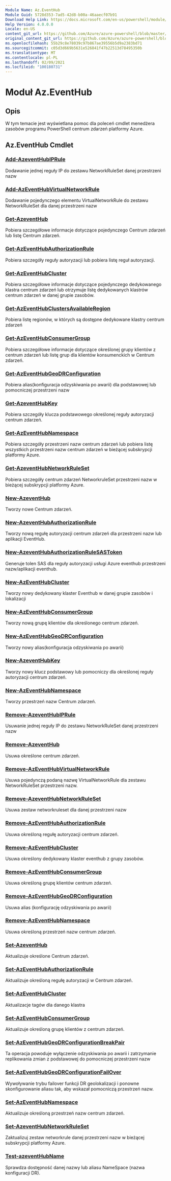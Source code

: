 ```yaml
---
Module Name: Az.EventHub
Module Guid: 5728d353-7ad5-42d8-b00a-46aaecf07b91
Download Help Link: https://docs.microsoft.com/en-us/powershell/module/az.eventhub
Help Version: 4.0.0.0
Locale: en-US
content_git_url: https://github.com/Azure/azure-powershell/blob/master/src/EventHub/EventHub/help/Az.EventHub.md
original_content_git_url: https://github.com/Azure/azure-powershell/blob/master/src/EventHub/EventHub/help/Az.EventHub.md
ms.openlocfilehash: 55b29c8e78039c97b867ae39556b5d9a2383bd71
ms.sourcegitcommit: c05d3d669b5631e526841f47b22513d78495350b
ms.translationtype: MT
ms.contentlocale: pl-PL
ms.lasthandoff: 02/09/2021
ms.locfileid: "100180731"
---
```

# Moduł Az.EventHub
## Opis
W tym temacie jest wyświetlana pomoc dla poleceń cmdlet menedżera zasobów programu PowerShell centrum zdarzeń platformy Azure.

## Az.EventHub Cmdlet
### [Add-AzeventHubIPRule](Add-AzEventHubIPRule.md)
Dodawanie jednej reguły IP do zestawu NetworkRuleSet danej przestrzeni nazw

### [Add-AzEventHubVirtualNetworkRule](Add-AzEventHubVirtualNetworkRule.md)
Dodawanie pojedynczego elementu VirtualNetworkRule do zestawu NetworkRuleSet dla danej przestrzeni nazw

### [Get-AzeventHub](Get-AzEventHub.md)
Pobiera szczegółowe informacje dotyczące pojedynczego Centrum zdarzeń lub listę Centrum zdarzeń.

### [Get-AzEventHubAuthorizationRule](Get-AzEventHubAuthorizationRule.md)
Pobiera szczegóły reguły autoryzacji lub pobiera listę reguł autoryzacji.

### [Get-AzEventHubCluster](Get-AzEventHubCluster.md)
Pobiera szczegółowe informacje dotyczące pojedynczego dedykowanego klastra centrum zdarzeń lub otrzymuje listę dedykowanych klastrów centrum zdarzeń w danej grupie zasobów.

### [Get-AzEventHubClustersAvailableRegion](Get-AzEventHubClustersAvailableRegion.md)
Pobiera listę regionów, w których są dostępne dedykowane klastry centrum zdarzeń

### [Get-AzEventHubConsumerGroup](Get-AzEventHubConsumerGroup.md)
Pobiera szczegółowe informacje dotyczące określonej grupy klientów z centrum zdarzeń lub listę grup dla klientów konsumenckich w Centrum zdarzeń.

### [Get-AzEventHubGeoDRConfiguration](Get-AzEventHubGeoDRConfiguration.md)
Pobiera alias(konfiguracja odzyskiwania po awarii) dla podstawowej lub pomocniczej przestrzeni nazw

### [Get-AzeventHubKey](Get-AzEventHubKey.md)
Pobiera szczegóły klucza podstawowego określonej reguły autoryzacji centrum zdarzeń.

### [Get-AzEventHubNamespace](Get-AzEventHubNamespace.md)
Pobiera szczegóły przestrzeni nazw centrum zdarzeń lub pobiera listę wszystkich przestrzeni nazw centrum zdarzeń w bieżącej subskrypcji platformy Azure.

### [Get-AzeventHubNetworkRuleSet](Get-AzEventHubNetworkRuleSet.md)
Pobiera szczegóły centrum zdarzeń NetworkruleSet przestrzeni nazw w bieżącej subskrypcji platformy Azure.

### [New-AzeventHub](New-AzEventHub.md)
Tworzy nowe Centrum zdarzeń.

### [New-AzeventHubAuthorizationRule](New-AzEventHubAuthorizationRule.md)
Tworzy nową regułę autoryzacji centrum zdarzeń dla przestrzeni nazw lub aplikacji EventHub.

### [New-AzeventHubAuthorizationRuleSASToken](New-AzEventHubAuthorizationRuleSASToken.md)
Generuje tolen SAS dla reguły autoryzacji usługi Azure eventhub przestrzeni nazw/aplikacji eventhub.

### [New-AzEventHubCluster](New-AzEventHubCluster.md)
Tworzy nowy dedykowany klaster Eventhub w danej grupie zasobów i lokalizacji

### [New-AzEventHubConsumerGroup](New-AzEventHubConsumerGroup.md)
Tworzy nową grupę klientów dla określonego centrum zdarzeń.

### [New-AzEventHubGeoDRConfiguration](New-AzEventHubGeoDRConfiguration.md)
Tworzy nowy alias(konfiguracja odzyskiwania po awarii)

### [New-AzeventHubKey](New-AzEventHubKey.md)
Tworzy nowy klucz podstawowy lub pomocniczy dla określonej reguły autoryzacji centrum zdarzeń.

### [New-AzEventHubNamespace](New-AzEventHubNamespace.md)
Tworzy przestrzeń nazw Centrum zdarzeń.

### [Remove-AzeventHubIPRule](Remove-AzEventHubIPRule.md)
Usuwanie jednej reguły IP do zestawu NetworkRuleSet danej przestrzeni nazw

### [Remove-AzeventHub](Remove-AzEventHub.md)
Usuwa określone centrum zdarzeń.

### [Remove-AzEventHubVirtualNetworkRule](Remove-AzEventHubVirtualNetworkRule.md)
Usuwa pojedynczą podaną nazwę VirtualNetworkRule dla zestawu NetworkRuleSet przestrzeni nazw.

### [Remove-AzeventHubNetworkRuleSet](Remove-AzEventHubNetworkRuleSet.md)
Usuwa zestaw networkruleset dla danej przestrzeni nazw

### [Remove-AzEventHubAuthorizationRule](Remove-AzEventHubAuthorizationRule.md)
Usuwa określoną regułę autoryzacji centrum zdarzeń.

### [Remove-AzEventHubCluster](Remove-AzEventHubCluster.md)
Usuwa określony dedykowany klaster eventhub z grupy zasobów.

### [Remove-AzEventHubConsumerGroup](Remove-AzEventHubConsumerGroup.md)
Usuwa określoną grupę klientów centrum zdarzeń.

### [Remove-AzEventHubGeoDRConfiguration](Remove-AzEventHubGeoDRConfiguration.md)
Usuwa alias (konfigurację odzyskiwania po awarii)

### [Remove-AzEventHubNamespace](Remove-AzEventHubNamespace.md)
Usuwa określoną przestrzeń nazw centrum zdarzeń.

### [Set-AzeventHub](Set-AzEventHub.md)
Aktualizuje określone Centrum zdarzeń.

### [Set-AzEventHubAuthorizationRule](Set-AzEventHubAuthorizationRule.md)
Aktualizuje określoną regułę autoryzacji w Centrum zdarzeń.

### [Set-AzEventHubCluster](Set-AzEventHubCluster.md)
Aktualizacje tagów dla danego klastra

### [Set-AzEventHubConsumerGroup](Set-AzEventHubConsumerGroup.md)
Aktualizuje określoną grupę klientów z centrum zdarzeń.

### [Set-AzEventHubGeoDRConfigurationBreakPair](Set-AzEventHubGeoDRConfigurationBreakPair.md)
Ta operacja powoduje wyłączenie odzyskiwania po awarii i zatrzymanie replikowania zmian z podstawowej do pomocniczej przestrzeni nazw

### [Set-AzEventHubGeoDRConfigurationFailOver](Set-AzEventHubGeoDRConfigurationFailOver.md)
Wywoływanie trybu failover funkcji DR geolokalizacji i ponowne skonfigurowanie aliasu tak, aby wskazał pomocniczą przestrzeń nazw.

### [Set-AzEventHubNamespace](Set-AzEventHubNamespace.md)
Aktualizuje określoną przestrzeń nazw centrum zdarzeń.

### [Set-AzeventHubNetworkRuleSet](Set-AzEventHubNetworkRuleSet.md)
Zaktualizuj zestaw networkrule danej przestrzeni nazw w bieżącej subskrypcji platformy Azure.

### [Test-azeventHubName](Test-AzEventHubName.md)
Sprawdza dostępność danej nazwy lub aliasu NameSpace (nazwa konfiguracji DR).

